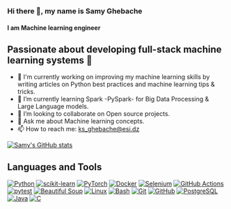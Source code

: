 ### Hi there 👋, my name is Samy Ghebache
#### I am Machine learning engineer
## Passionate about developing full-stack machine learning systems 🚀
- 🔭 I'm currently working on improving my machine learning skills by writing articles on Python best practices and machine learning tips & tricks.
- 🌱 I’m currently learning Spark -PySpark- for Big Data Processing & Large Language models.
- 👯 I’m looking to collaborate on Open source projects.
- 💬 Ask me about Machine learning concepts.
- 📫 How to reach me: ks_ghebache@esi.dz

[![Samy's GitHub stats](https://github-readme-stats.vercel.app/api?username=samy-ghebache)](https://github.com/samy-ghebache/github-readme-stats)

## Languages and Tools
[![Python](https://img.shields.io/badge/python-3670A0?style=for-the-badge&logo=python&logoColor=white)](https://www.python.org/)
[![scikit-learn](https://img.shields.io/badge/scikit--learn-F7931E?style=for-the-badge&logo=scikit-learn&logoColor=white)](https://scikit-learn.org/)
[![PyTorch](https://img.shields.io/badge/PyTorch-EE4C2C?style=for-the-badge&logo=pytorch&logoColor=white)](https://pytorch.org/)
[![Docker](https://img.shields.io/badge/Docker-2496ED?style=for-the-badge&logo=docker&logoColor=white)](https://www.docker.com/)
[![Selenium](https://img.shields.io/badge/Selenium-43B02A?style=for-the-badge&logo=selenium&logoColor=white)](https://www.selenium.dev/)
[![GitHub Actions](https://img.shields.io/badge/GitHub_Actions-2088FF?style=for-the-badge&logo=github-actions&logoColor=white)](https://github.com/features/actions)
[![pytest](https://img.shields.io/badge/pytest-F64646?style=for-the-badge&logo=pytest&logoColor=white)](https://docs.pytest.org/)
[![Beautiful Soup](https://img.shields.io/badge/Beautiful_Soup-4F46C3?style=for-the-badge&logo=beautiful-soup&logoColor=white)](https://www.crummy.com/)
[![Linux](https://img.shields.io/badge/Linux-FCC624?style=for-the-badge&logo=linux&logoColor=black)](https://www.linux.org/)
[![Bash](https://img.shields.io/badge/bash-4E4A4E?style=for-the-badge&logo=gnu-bash&logoColor=white)](https://www.gnu.org/software/bash/)
[![Git](https://img.shields.io/badge/git-F05033?style=for-the-badge&logo=git&logoColor=white)](https://git-scm.com/)
[![GitHub](https://img.shields.io/badge/GitHub-100000?style=for-the-badge&logo=github&logoColor=white)](https://github.com/)
[![PostgreSQL](https://img.shields.io/badge/PostgreSQL-336791?style=for-the-badge&logo=postgresql&logoColor=white)](https://www.postgresql.org/)
[![Java](https://img.shields.io/badge/java-ED8B00?style=for-the-badge&logo=java&logoColor=white)](https://www.java.com/)
[![C](https://img.shields.io/badge/c-00599C?style=for-the-badge&logo=c&logoColor=white)](https://www.iso.org/standard/standard.html?navItem=2&navItem2=37470)
